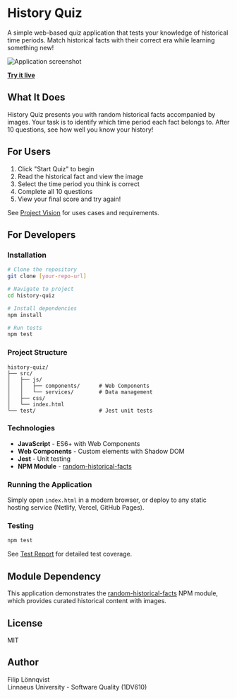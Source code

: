 # History Quiz

A simple web-based quiz application that tests your knowledge of historical time periods. Match historical facts with their correct era while learning something new!

![Application screenshot](../History-Quiz/images/screenshot.png)

**[Try it live](your-netlify-url-here)**

## What It Does

History Quiz presents you with random historical facts accompanied by images. Your task is to identify which time period each fact belongs to. After 10 questions, see how well you know your history!

## For Users

1. Click "Start Quiz" to begin
2. Read the historical fact and view the image
3. Select the time period you think is correct
4. Complete all 10 questions
5. View your final score and try again!

See [Project Vision](https://github.com/filiplonnqvist/History-Quiz/wiki/Project-Vision) for uses cases and requirements.

## For Developers

### Installation
```bash
# Clone the repository
git clone [your-repo-url]

# Navigate to project
cd history-quiz

# Install dependencies
npm install

# Run tests
npm test
```

### Project Structure
```
history-quiz/
├── src/
│   ├── js/
│   │   ├── components/      # Web Components
│   │   └── services/        # Data management
│   ├── css/
│   └── index.html
└── test/                    # Jest unit tests
```

### Technologies

- **JavaScript** - ES6+ with Web Components
- **Web Components** - Custom elements with Shadow DOM
- **Jest** - Unit testing
- **NPM Module** - [random-historical-facts](https://github.com/filiplonnqvist/Random-Historical-Facts)

### Running the Application

Simply open `index.html` in a modern browser, or deploy to any static hosting service (Netlify, Vercel, GitHub Pages).

### Testing
```bash
npm test
```

See [Test Report](https://github.com/filiplonnqvist/History-Quiz/wiki/Test-Report) for detailed test coverage.

## Module Dependency

This application demonstrates the [random-historical-facts](link-to-module-repo) NPM module, which provides curated historical content with images.

## License

MIT

## Author

Filip Lönnqvist  
Linnaeus University - Software Quality (1DV610)